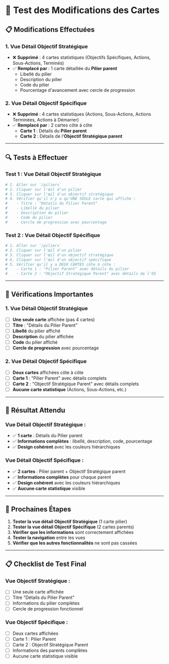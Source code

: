 # 🧪 **Test des Modifications des Cartes**

## 📋 **Modifications Effectuées**

### **1. Vue Détail Objectif Stratégique**

-   ❌ **Supprimé** : 4 cartes statistiques (Objectifs Spécifiques, Actions, Sous-Actions, Terminés)
-   ✅ **Remplacé par** : 1 carte détaillée du **Pilier parent**
    -   Libellé du pilier
    -   Description du pilier
    -   Code du pilier
    -   Pourcentage d'avancement avec cercle de progression

### **2. Vue Détail Objectif Spécifique**

-   ❌ **Supprimé** : 4 cartes statistiques (Actions, Sous-Actions, Actions Terminées, Actions à Démarrer)
-   ✅ **Remplacé par** : 2 cartes côte à côte
    -   **Carte 1** : Détails du **Pilier parent**
    -   **Carte 2** : Détails de l'**Objectif Stratégique parent**

---

## 🔍 **Tests à Effectuer**

### **Test 1 : Vue Détail Objectif Stratégique**

```bash
# 1. Aller sur `/piliers`
# 2. Cliquer sur l'œil d'un pilier
# 3. Cliquer sur l'œil d'un objectif stratégique
# 4. Vérifier qu'il n'y a qu'UNE SEULE carte qui affiche :
#    - Titre : "Détails du Pilier Parent"
#    - Libellé du pilier
#    - Description du pilier
#    - Code du pilier
#    - Cercle de progression avec pourcentage
```

### **Test 2 : Vue Détail Objectif Spécifique**

```bash
# 1. Aller sur `/piliers`
# 2. Cliquer sur l'œil d'un pilier
# 3. Cliquer sur l'œil d'un objectif stratégique
# 4. Cliquer sur l'œil d'un objectif spécifique
# 5. Vérifier qu'il y a DEUX CARTES côte à côte :
#    - Carte 1 : "Pilier Parent" avec détails du pilier
#    - Carte 2 : "Objectif Stratégique Parent" avec détails de l'OS
```

---

## 🚨 **Vérifications Importantes**

### **1. Vue Détail Objectif Stratégique**

-   [ ] **Une seule carte** affichée (pas 4 cartes)
-   [ ] **Titre** : "Détails du Pilier Parent"
-   [ ] **Libellé** du pilier affiché
-   [ ] **Description** du pilier affichée
-   [ ] **Code** du pilier affiché
-   [ ] **Cercle de progression** avec pourcentage

### **2. Vue Détail Objectif Spécifique**

-   [ ] **Deux cartes** affichées côte à côte
-   [ ] **Carte 1** : "Pilier Parent" avec détails complets
-   [ ] **Carte 2** : "Objectif Stratégique Parent" avec détails complets
-   [ ] **Aucune carte statistique** (Actions, Sous-Actions, etc.)

---

## 🎯 **Résultat Attendu**

### **Vue Détail Objectif Stratégique :**

-   ✅ **1 carte** : Détails du Pilier parent
-   ✅ **Informations complètes** : libellé, description, code, pourcentage
-   ✅ **Design cohérent** avec les couleurs hiérarchiques

### **Vue Détail Objectif Spécifique :**

-   ✅ **2 cartes** : Pilier parent + Objectif Stratégique parent
-   ✅ **Informations complètes** pour chaque parent
-   ✅ **Design cohérent** avec les couleurs hiérarchiques
-   ✅ **Aucune carte statistique** visible

---

## 🔧 **Prochaines Étapes**

1. **Tester la vue détail Objectif Stratégique** (1 carte pilier)
2. **Tester la vue détail Objectif Spécifique** (2 cartes parents)
3. **Vérifier que les informations** sont correctement affichées
4. **Tester la navigation** entre les vues
5. **Vérifier que les autres fonctionnalités** ne sont pas cassées

---

## 📋 **Checklist de Test Final**

### **Vue Objectif Stratégique :**

-   [ ] Une seule carte affichée
-   [ ] Titre "Détails du Pilier Parent"
-   [ ] Informations du pilier complètes
-   [ ] Cercle de progression fonctionnel

### **Vue Objectif Spécifique :**

-   [ ] Deux cartes affichées
-   [ ] Carte 1 : Pilier Parent
-   [ ] Carte 2 : Objectif Stratégique Parent
-   [ ] Informations des parents complètes
-   [ ] Aucune carte statistique visible

